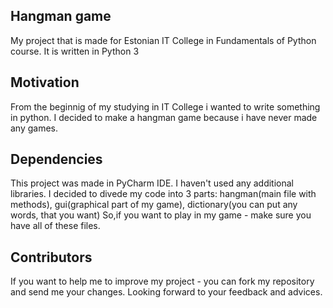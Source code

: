 ## Hangman game
My project that is made for Estonian IT College in Fundamentals of Python course. It is written in Python 3

## Motivation
From the beginnig of my studying in IT College i wanted to write something in python. 
I decided to make a hangman game because i have never made any games.

## Dependencies
This project was made in PyCharm IDE. I haven't used any additional libraries. 
I decided to divede my code into 3 parts:
hangman(main file with methods), 
gui(graphical part of my game),
dictionary(you can put any words, that you want)
So,if you want to play in my game - make sure you have all of these files.

## Contributors
If you want to help me to improve my project - you can fork my repository and send me your changes.
Looking forward to your feedback and advices.

